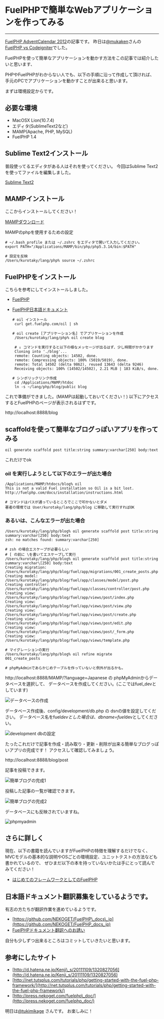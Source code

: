 # FuelPHPで簡単なWebアプリケーションを作ってみる
--------------------------------------------------------------------

[FuelPHP AdventCalendar 2012](http://atnd.org/events/33753)の記事です。 昨日は[@mukaken](https://twitter.com/mukaken)さんの [FuelPHP vs Codeigniter](http://d.hatena.ne.jp/mukaken/20121223/1356256954)でした。

FuelPHPを使って簡単なアプリケーションを動かす方法をこの記事では紹介したいと思います、

PHPやFuelPHPがわからない人でも、以下の手順に沿って作成して頂ければ、 手元のPCでアプリケーションを動かすことが出来ると思います。

まずは環境設定からです。

必要な環境
----------

-   MacOSX Lion(10.7.4)
-   エディタ(SublimeText2など)
-   MAMP(Apache, PHP, MySQL)
-   FuelPHP 1.4

## Sublime Text2インストール

普段使ってるエディタがある人はそれを使ってください。 今回はSublime Text2を使ってファイルを編集しました。

[Sublime Text2](http://www.sublimetext.com/)

## MAMPインストール

ここからインストールしてください！

[MAMPダウンロード](http://www.mamp.info/en/index.html)

MAMPのphpを使用するための設定

    # ~/.bash_profile または ~/.zshrc をエディタで開いて入力してください。
    export PATH="/Applications/MAMP/bin/php/php5.3.14/bin:$PATH"

    # 設定を反映
    /Users/kurotaky/lang/php% source ~/.zshrc

## FuelPHPをインストール

こちらを参考にしてインストールしました。

-   [FuelPHP](http://fuelphp.com/)
-   [FuelPHP日本語ドキュメント](http://press.nekoget.com/fuelphp_doc/)

        # oil インストール
         curl get.fuelphp.com/oil | sh

        # oil create [アプリケーション名] でアプリケーションを作成
         /Users/kurotaky/lang/php% oil create blog

         # ↓ コマンドを実行すると以下の様なメッセージが出るはず、少し時間がかかります
         Cloning into './blog'...
         remote: Counting objects: 14502, done.
         remote: Compressing objects: 100% (5019/5019), done.
         remote: Total 14502 (delta 9862), reused 13643 (delta 9246)
         Receiving objects: 100% (14502/14502), 2.21 MiB | 183 KiB/s, done.

        # シンボリックリンク作成
         cd /Applications/MAMP/htdoc
         ln -s ~/lang/php/blog/public blog

これで準備ができました。(MAMPは起動しておいてください！) 以下にアクセスするとFuelPHPのページが表示されるはずです。

http://localhost:8888/blog

## scaffoldを使って簡単なブログっぽいアプリを作ってみる

    oil generate scaffold post title:string summary:varchar[250] body:text

これだけでok

### oil を実行しようとして以下のエラーが出た場合

    /Applications/MAMP/htdocs/blog% oil
    This is not a valid Fuel installation so Oil is a bit lost.
    http://fuelphp.com/docs/installation/instructions.html

    # コマンドはパスが通っているところでここで叩かないとダメ
    著者の環境では User/kurotaky/lang/php/blog に移動して実行すればOK

### あるいは、こんなエラーが出た場合

    /Users/kurotaky/lang/php/blog% oil generate scaffold post title:string summary:varchar[250] body:text
    zsh: no matches found: summary:varchar[250]

    # zsh の場合エスケープが必要らしい
    # [ の前に \を書いてエスケープして実行
    /Users/kurotaky/lang/php/blog% oil generate scaffold post title:string summary:varchar\[250] body:text
    Creating migration: /Users/kurotaky/lang/php/blog/fuel/app/migrations/001_create_posts.php
    Creating model: /Users/kurotaky/lang/php/blog/fuel/app/classes/model/post.php
    Creating controller: /Users/kurotaky/lang/php/blog/fuel/app/classes/controller/post.php
    Creating view: /Users/kurotaky/lang/php/blog/fuel/app/views/post/index.php
    Creating view: /Users/kurotaky/lang/php/blog/fuel/app/views/post/view.php
    Creating view: /Users/kurotaky/lang/php/blog/fuel/app/views/post/create.php
    Creating view: /Users/kurotaky/lang/php/blog/fuel/app/views/post/edit.php
    Creating view: /Users/kurotaky/lang/php/blog/fuel/app/views/post/_form.php
    Creating view: /Users/kurotaky/lang/php/blog/fuel/app/views/template.php

    # マイグレーションの実行
    /Users/kurotaky/lang/php/blog% oil refine migrate
    001_create_posts

    # phpMyAdminであらかじめテーブルを作っていないと例外が出るかも。

http://localhost:8888/MAMP/?language=Japanese の phpMyAdminからデータベースを選択して、 データベースを作成してください。(ここではfuel\_devとしています)

![データベースの作成](images/24/20121224_create_db.png)

データベース作成後、config/development/db.php の dsnの値を設定してください。 データベース名をfuel*devとした場合は、dbname=fuel*devとしてください。

![development dbの設定](images/24/20121224_development_db.png)

たったこれだけで記事を作成・読み取り・更新・削除が出来る簡単なブログっぽいアプリの完成です！ アクセスして確認してみましょう。

http://localhost:8888/blog/post

記事を投稿できます。

![簡単ブログの完成1](images/24/20121224_blog1.png)

投稿した記事の一覧が確認できます。

![簡単ブログの完成2](images/24/20121224_blog2.png)

データベースにも反映されていますね。

![phpmyadmin](images/24/20121224_phpmyadmin.png)

## さらに詳しく

現在、以下の書籍を読んでいますがFuelPHPの特徴を理解するだけでなく、 MVCモデルの基本的な説明やOSごとの環境設定、ユニットテストの方法なども書かれているので、 ぜひまだ以下の本を持っていないかたは手にとって読んでみてください！

-   [はじめてのフレームワークとしてのFuelPHP](http://tatsu-zine.com/books/fuelphp1st)

## 日本語ドキュメント翻訳募集をしているようです。

有志の方たちが翻訳作業を進めているようです。

-   [https://github.com/NEKOGET/FuelPHP\_docs\_jp](https://github.com/NEKOGET/FuelPHP_docs_jp)
-   [FuelPHPドキュメント翻訳へのお誘い](http://pneskin2.nekoget.com/press/?p=1044)

自分も少しずつ出来るところはコミットしていきたいと思います。

## 参考にしたサイト

-   [http://d.hatena.ne.jp/Kenji\_s/20111109/1320827056](http://d.hatena.ne.jp/Kenji_s/20111109/1320827056)
-   [http://net.tutsplus.com/tutorials/php/getting-started-with-the-fuel-php-framework/](http://net.tutsplus.com/tutorials/php/getting-started-with-the-fuel-php-framework/)
-   [http://press.nekoget.com/fuelphp\_doc/](http://press.nekoget.com/fuelphp_doc/)

明日は[@tukimikage](https://twitter.com/Tukimikage) さんです。 お楽しみに！
